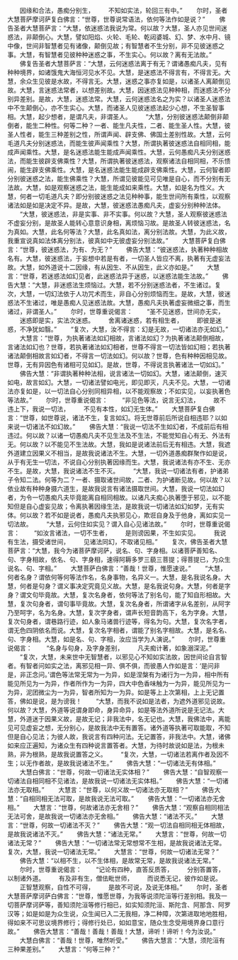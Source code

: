<!-- { "loadSidebar": true } -->
　　因缘和合法，愚痴分别生，
　　不知如实法，轮回三有中。”
　　尔时，圣者大慧菩萨摩诃萨复白佛言：“世尊，世尊说常语法，依何等法作如是说？”
　　佛告圣者大慧菩萨言：“大慧，依迷惑法我说为常。何以故？大慧，圣人亦见世间迷惑法，非颠倒心。大慧，譬如阳焰、火轮、毛轮、乾闼婆城、幻、梦、水中月、镜中像，世间非智慧者见有诸像，颠倒见故；有智慧者不生分别，非不见彼迷惑之事。大慧，有智慧者见彼种种迷惑之事，不生实心。何以故？离有无法故。”
　　佛复告圣者大慧菩萨言：“大慧，云何迷惑法离于有无？谓诸愚痴凡夫，见有种种境界，如诸饿鬼大海恒河见水不见。大慧，是迷惑法不得言有，不得言无。大慧，余众生见彼是水故，不得言无。大慧，迷惑之事亦复如是，以诸圣人离颠倒见故。大慧，言迷惑法常者，以想差别故。大慧，因迷惑法见种种相，而迷惑法不分别异差别。是故，大慧，迷惑法常。大慧，云何迷惑法名之为实？以诸圣人迷惑法中不生颠倒心，亦不生实心。大慧，而诸圣人见彼迷惑法起少心想，不生圣智事相。大慧，起少想者，是谓凡夫，非谓圣人。
　　“大慧，分别彼迷惑法颠倒非颠倒者，能生二种性。何等二种？一者、能生凡夫性，二者、能生圣人性。大慧，彼圣人性者，能生三种差别之性，所谓声闻、辟支佛、佛国土差别性故。大慧，云何毛道凡夫分别迷惑法，而能生彼声闻乘性？大慧，所谓执著彼迷惑法自相同相，能成声闻乘性。大慧，是名迷惑法能生能成声闻乘性。大慧，云何愚痴凡夫分别迷惑法，而能生彼辟支佛乘性？大慧，所谓执著彼迷惑法，观察诸法自相同相，不乐愦闹，能生辟支佛乘性。大慧，是名迷惑法能生能成辟支佛乘性。大慧，云何智者即分别彼迷惑之法，能生佛乘性？大慧，所谓见彼能见可见唯是自心，而不分别有无法故。大慧，如是观察迷惑之法，能生能成如来乘性。大慧，如是名为性义。大慧，何者一切毛道凡夫？即分别彼迷惑之法见种种事，能生世间所有乘性，以观察诸法如是如是决定不异。是故，大慧，彼迷惑法愚痴凡夫，虚妄分别种种法体。
　　“大慧，彼迷惑法，非是实事、非不实事。何以故？大慧，圣人观察彼迷惑法不虚妄分别，是故圣人能转心意意识身相，离烦恼习故。是故圣人转彼迷惑法，名为真如。大慧，此名何等法？大慧，此名真如法，离分别法故。大慧，为此义故，我重宣说真如法体离分别法，彼真如中无彼虚妄分别法故。”
　　大慧菩萨复白佛言：“世尊，彼迷惑法，为有、为无？”
　　佛告大慧：“彼迷惑法，执著种种相故名有。大慧，彼迷惑法，于妄想中若是有者，一切圣人皆应不离，执著有无虚妄法故。大慧，如外道说十二因缘，有从因生、不从因生，此义亦如是。”
　　大慧言：“世尊，若迷惑法如幻见者，此迷惑法异于迷惑，以迷惑法能生法故。”
　　佛告大慧：“大慧，非迷惑法生烦恼过。大慧，若不分别迷惑法者，不生诸过。复次，大慧，一切幻法依于人功咒术而生，非自心分别烦恼而生。是故，大慧，彼迷惑法不生诸过，唯是愚痴人见迷惑法故。大慧，愚痴凡夫执著虚妄微细之事，而生诸过，非谓圣人。”
　　尔时，世尊重说偈言：
　　“圣不见迷惑，世间亦无实，
　　迷惑即是实，实法次迷惑。
　　舍离诸迷惑，若有相生者，
　　即彼是迷惑，不净犹如翳。”
　　“复次，大慧，汝不得言：幻是无故，一切诸法亦无如幻。”
　　大慧言：“世尊，为执著诸法如幻相故，言诸法如幻？为执著诸法颠倒相故，言诸法如幻也？世尊，若执著诸法如幻相者，世尊不得言一切法皆如幻相；若执著诸法颠倒相故言如幻者，不得言一切法如幻。何以故？世尊，色有种种因相见故。世尊，无有异因色有诸相可见如幻。是故，世尊，不得说言执著诸法一切如幻。”
　　佛告大慧：“非谓执著种种法相，说言诸法一切如幻。大慧，诸法颠倒，速灭如电，故言如幻。大慧，一切诸法譬如电光，即见即灭，凡夫不见。大慧，一切诸法亦复如是，以一切法自心分别同相异相，以不能观察故；不如实见，以妄执著色等法故。”
　　尔时，世尊重说偈言：
　　“非见色等法，说言无幻法，
　　故不违上下，我说一切法，
　　不见有本性，如幻无生体。”
　　大慧菩萨复白佛言：“世尊，如世尊说，诸法不生，复言如幻。将无世尊前后所说自相违耶？以如来说一切诸法不如幻故。”
　　佛告大慧：“我说一切法不生如幻者，不成前后有相违过。何以故？以诸一切愚痴凡夫不见生法及不生法，不能觉知自心有无、外法有无。何以故？以不能见不生法故。大慧，我如是说诸法前后无有相违。大慧，我遮外道建立因果义不相当，是故我说诸法不生。大慧，一切外道愚痴群聚作如是说，从于有无生一切法，不说自心分别执著因缘而生。大慧，我说诸法有亦不生、无亦不生。是故，大慧，我说诸法不生不灭。
　　“大慧，我说一切诸法有者，护诸弟子令知二法。何等为二？一者、摄取诸世间故，二者、为护诸断见故。何以故？以依业故有种种身摄六道生，是故我说言有诸法摄取世间。大慧，我说一切法如幻者，为令一切愚痴凡夫毕竟能离自相同相故。以诸凡夫痴心执著堕于邪见，以不能知但是自心虚妄见故；令离执著因缘生法，是故我说一切诸法如幻如梦，无有实体。何以故？若不如是说者，愚痴凡夫执邪见心，欺诳自身及于他身，离如实见一切法故。
　　“大慧，云何住如实见？谓入自心见诸法故。”
　　尔时，世尊重说偈言：
　　“如汝言诸法，一切不生者，
　　是则谤因果，不生如实见。
　　我说有生法，摄受诸世间，
　　见诸法同幻，不取诸见相。”
　　复次，佛告圣者大慧菩萨言：“大慧，我今为诸菩萨摩诃萨，说名、句、字身相。以诸菩萨善知名、句、字身相故，依名、句、字身相，速得阿耨多罗三藐三菩提；得菩提已，为众生说名、句、字相。”
　　大慧菩萨白佛言：“善哉！世尊，惟愿速说。”
　　“大慧，何者名身？谓依何等何等法作名，名身事物，名异义一。大慧，是名我说名身。大慧，何者是句身？谓义事决定究竟见义故。大慧，是名我说句身。大慧，何者是字身？谓文句毕竟故。大慧，复次名身者，依何等法了别名句，能了知自形相故。大慧，复次句身者，谓句事毕竟故。大慧，复次名身者，所谓诸字从名差别，从阿字乃至呵字，名为名身。大慧，复次字身者，谓声长短音韵高下，名为字身。大慧，复次句身者，谓巷路行迹，如人象马诸兽行迹等，得名为句。大慧，复次名字者，谓无色四阴依名而说。大慧，复次名字相者，谓能了别名字相故。大慧，是名名、句、字身相。大慧，如是名、句、字相，汝应当学为人演说。”
　　尔时，世尊重说偈言：
　　“名身与句身，及字身差别，
　　凡夫痴计著，如象溺深泥。”
　　“复次，大慧，未来世中无智慧者，以邪见心不知如实法故，因世间论自言智者。有智者问如实之法，离邪见相一异、俱不俱，而彼愚人作如是言：‘是问非是，非正念问。’谓色等法常无常为一为异，如是涅槃有为诸行为一为异，相中所有能见所见为一为异，作者所作为一为异，四大中色香味触为一为异，能见所见为一为异，泥团微尘为一为异，智者所知为一为异。如是等上上次第相，上上无记置答，佛如是说，是为谤我！
　　“大慧，而我不说如是法者，为遮外道邪见说故。何以故？大慧，外道等说谓身即命，身异命异，如是等法外道所说是无记法。大慧，外道迷于因果义故，是故无记；非我法中，名无记也。大慧，我佛法中，离能见可见虚妄之想，无分别心，是故我法中无有置答。诸外道等执著可取能取，不知但是自心见法；为彼人故，我说言有四种问法。无记置答，非我法中。大慧，诸佛如来应正遍知，为诸众生有四种说言置答者。大慧，为待时故说如是法，为根未熟，非为根熟，是故我说置答之义。
　　“复次，大慧，一切诸法若离作者及因不生；以无作者故，是故我说诸法不生。”
　　佛告大慧：“一切诸法无有体相。”
　　大慧白佛言：“世尊，何故一切诸法无实体相？”
　　佛告大慧：“自智观察一切诸法自相同相不见诸法，是故我说一切诸法无实体相。”
　　佛告大慧：“一切诸法亦无取相。”
　　大慧言：“世尊，以何义故一切诸法亦无取相？”
　　佛告大慧：“自相同相无法可取，是故我说无法可取。”
　　佛告大慧：“一切诸法亦无舍相。”
　　大慧言：“世尊，何故诸法亦无舍相？”
　　佛告大慧：“观察自相同相法无法可舍，是故我说一切诸法亦无舍相。”
　　佛告大慧：“诸法不灭。”
　　大慧言：“世尊，何故一切诸法不灭？”
　　佛告大慧：“观一切法自相同相无体相故，是故我说诸法不灭。”
　　佛告大慧：“诸法无常。”
　　大慧言：“世尊，何故一切诸法无常？”
　　佛告大慧：“一切诸法常无常想常不生相，是故我说诸法无常。复次，大慧，我说一切诸法无常。”
　　大慧言：“世尊，何故一切诸法无常？”
　　佛告大慧：“以相不生，以不生体相，是故常无常，是故我说诸法无常。”
　　尔时，世尊重说偈言：
　　“记论有四种，直答反质答，
　　分别答置答，以制诸外道。
　　有及非有生，僧佉毗世师，
　　而说悉无记，彼作如是说。
　　正智慧观察，自性不可得，
　　是故不可说，及说无体相。”
　　尔时，圣者大慧菩萨摩诃萨白佛言：“世尊，惟愿世尊，为我等说须陀洹等行差别相。我及一切菩萨摩诃萨等，善知须陀洹等修行相已，如实知须陀洹、斯陀含、阿那含、阿罗汉等；如是如是为众生说，众生闻已入二无我相，净二种障，次第进取地地胜相，得如来不可思议境界修行；得修行处已，如如意宝，随众生念受用境界身口意行故。”
　　佛告大慧言：“善哉！善哉！善哉！大慧，谛听！谛听！今为汝说。”
　　大慧白佛言：“善哉！世尊，唯然听受。”
　　佛告大慧言：“大慧，须陀洹有三种果差别。”
　　大慧言：“何等三种？”
